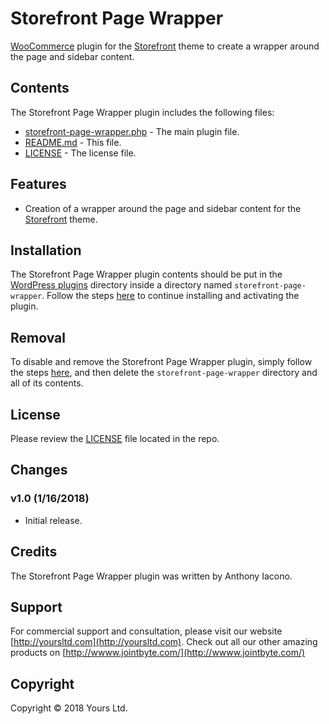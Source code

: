 # Storefront Page Wrapper
[WooCommerce](https://woocommerce.com) plugin for the [Storefront](https://wordpress.org/themes/storefront/) theme to create a wrapper around the page and sidebar content.

## Contents

The Storefront Page Wrapper plugin includes the following files:
* [storefront-page-wrapper.php](storefront-page-wrapper.php) - The main plugin file.
* [README.md](README.md) - This file.
* [LICENSE](LICENSE) - The license file.

## Features
* Creation of a wrapper around the page and sidebar content for the [Storefront](https://wordpress.org/themes/storefront/) theme.

## Installation
The Storefront Page Wrapper plugin contents should be put in the [WordPress plugins](https://codex.wordpress.org/Writing_a_Plugin#Names.2C_Files.2C_and_Locations) directory inside a directory named `storefront-page-wrapper`. Follow the steps [here](https://codex.wordpress.org/Managing_Plugins#Manual_Plugin_Installation) to continue installing and activating the plugin.

## Removal
To disable and remove the Storefront Page Wrapper plugin, simply follow the steps [here](https://codex.wordpress.org/Managing_Plugins#Uninstalling_Plugins), and then delete the `storefront-page-wrapper` directory and all of its contents.

## License
Please review the [LICENSE](LICENSE) file located in the repo.

## Changes
### v1.0 (__1/16/2018__)
- Initial release.

## Credits
The Storefront Page Wrapper plugin was written by Anthony Iacono.

## Support
For commercial support and consultation, please visit our website [http://yoursltd.com](http://yoursltd.com). Check out all our other amazing products on [http://wwww.jointbyte.com/](http://wwww.jointbyte.com/)

## Copyright
Copyright &copy; 2018 Yours Ltd.
